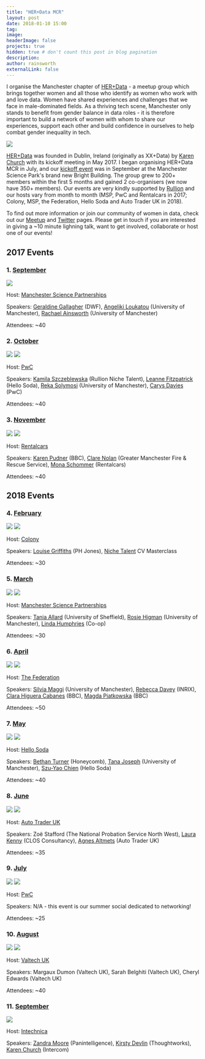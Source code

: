 ```yaml
---
title: "HER+Data MCR"
layout: post
date: 2018-01-10 15:00
tag:
image:
headerImage: false
projects: true
hidden: true # don't count this post in blog pagination
description:
author: rainsworth
externalLink: false
---
```


I organise the Manchester chapter of [HER+Data](http://herplusdata.org/) - a meetup group which brings together women and all those who identify as women who work with and love data. Women have shared experiences and challenges that we face in male-dominated fields. As a thriving tech scene, Manchester only stands to benefit from gender balance in data roles - it is therefore important to build a network of women with whom to share our experiences, support each other and build confidence in ourselves to help combat gender inequality in tech.

<img src="https://raw.githubusercontent.com/rainsworth/rainsworth.github.io/master/assets/images/projects/herplusdatamcr/05organiser.jpg">

[HER+Data](https://www.meetup.com/HER-Data) was founded in Dublin, Ireland (originally as XX+Data) by [Karen Church](https://twitter.com/karenchurch) with its kickoff meeting in May 2017. I began organising HER+Data MCR in July, and our [kickoff event](https://www.meetup.com/HER-Data-MCR/events/241920306/) was in September at the Manchester Science Park's brand new Bright Building. The group grew to 200+ members within the first 5 months and gained 2 co-organisers (we now have 350+ members). Our events are very kindly supported by [Rullion](https://www.rullion.co.uk/) and our hosts vary from month to month (MSP, PwC and Rentalcars in 2017; Colony, MSP, the Federation, Hello Soda and Auto Trader UK in 2018).

To find out more information or join our community of women in data, check out our [Meetup](https://www.meetup.com/HER-Data-MCR/) and [Twitter](https://twitter.com/herplusdatamcr) pages. Please get in touch if you are interested in giving a ~10 minute lighning talk, want to get involved, collaborate or host one of our events!

## 2017 Events

### 1. [September](https://www.meetup.com/HER-Data-MCR/events/241920306/)

<img src="https://raw.githubusercontent.com/rainsworth/rainsworth.github.io/master/assets/images/projects/herplusdatamcr/01social.png">

Host: [Manchester Science Partnerships](https://mspl.co.uk/)

Speakers: [Geraldine Gallagher](https://www.linkedin.com/in/geraldine-gallagher-91a1b75/) (DWF), [Angeliki Loukatou](https://twitter.com/AngelikiLk) (University of Manchester), [Rachael Ainsworth](https://twitter.com/rachaelevelyn) (University of Manchester)

Attendees: ~40

### 2. [October](https://www.meetup.com/HER-Data-MCR/events/243851344/)

<img src="https://raw.githubusercontent.com/rainsworth/rainsworth.github.io/master/assets/images/projects/herplusdatamcr/02social.png">

<img src="https://raw.githubusercontent.com/rainsworth/rainsworth.github.io/master/assets/images/projects/herplusdatamcr/02group.jpg">

Host: [PwC](https://www.pwc.co.uk/)

Speakers: [Kamila Szczeblewska](https://www.linkedin.com/in/kamila-szczeblewska/) (Rullion Niche Talent), [Leanne Fitzpatrick](https://twitter.com/LK_Fitzpatrick) (Hello Soda), [Reka Solymosi](https://twitter.com/r_solymosi) (University of Manchester), [Carys Davies](https://www.linkedin.com/in/carys-davies-14956987/) (PwC)

Attendees: ~40

### 3. [November](https://www.meetup.com/HER-Data-MCR/events/244750238/)

<img src="https://raw.githubusercontent.com/rainsworth/rainsworth.github.io/master/assets/images/projects/herplusdatamcr/03social.png">

<img src="https://raw.githubusercontent.com/rainsworth/rainsworth.github.io/master/assets/images/projects/herplusdatamcr/03group.jpg">

Host: [Rentalcars](https://www.rentalcars.com/)

Speakers: [Karen Pudner](https://twitter.com/kpudner) (BBC), [Clare Nolan](https://twitter.com/cn174) (Greater Manchester Fire & Rescue Service), [Mona Schommer](https://www.linkedin.com/in/mona-s-a136b521/) (Rentalcars)

Attendees: ~40

## 2018 Events

### 4. [February](https://www.meetup.com/HER-Data-MCR/events/246715609/)

<img src="https://raw.githubusercontent.com/rainsworth/rainsworth.github.io/master/assets/images/projects/herplusdatamcr/04social.png">

<img src="https://raw.githubusercontent.com/rainsworth/rainsworth.github.io/master/assets/images/projects/herplusdatamcr/04group.jpg">

Host: [Colony](http://colonyco.work/)

Speakers: [Louise Griffiths](https://twitter.com/LouiseiGriff) (PH Jones), [Niche Talent](https://www.nichetalent.com/) CV Masterclass

Attendees: ~30

### 5. [March](https://www.meetup.com/HER-Data-MCR/events/247834104/)

<img src="https://raw.githubusercontent.com/rainsworth/rainsworth.github.io/master/assets/images/projects/herplusdatamcr/05social.png">

<img src="https://raw.githubusercontent.com/rainsworth/rainsworth.github.io/master/assets/images/projects/herplusdatamcr/05group.jpg">

Host: [Manchester Science Partnerships](https://mspl.co.uk/)

Speakers: [Tania Allard](https://twitter.com/ixek) (University of Sheffield), [Rosie Higman](https://twitter.com/RosieHLib) (University of Manchester), [Linda Humphries](https://twitter.com/moominlounge) (Co-op)

Attendees: ~30

### 6. [April](https://www.meetup.com/HER-Data-MCR/events/248699993/)

<img src="https://raw.githubusercontent.com/rainsworth/rainsworth.github.io/master/assets/images/projects/herplusdatamcr/06social.png">

<img src="https://raw.githubusercontent.com/rainsworth/rainsworth.github.io/master/assets/images/projects/herplusdatamcr/06group.jpg">

Host: [The Federation](http://www.thefederation.coop/)

Speakers: [Silvia Maggi](https://twitter.com/simaggi1) (University of Manchester), [Rebecca Davey](https://twitter.com/suprahoopla) (INRIX), [Clara Higuera Cabanes](https://twitter.com/clarahiguerac) (BBC), [Magda Piatkowska](https://twitter.com/magdapiatkowska) (BBC)

Attendees: ~50

### 7. [May](https://www.meetup.com/HER-Data-MCR/events/250065164/)

<img src="https://raw.githubusercontent.com/rainsworth/rainsworth.github.io/master/assets/images/projects/herplusdatamcr/07social.png">

<img src="https://raw.githubusercontent.com/rainsworth/rainsworth.github.io/master/assets/images/projects/herplusdatamcr/07group.jpg">

Host: [Hello Soda](http://hellosoda.com/)

Speakers: [Bethan Turner](https://twitter.com/HoneycombBethan) (Honeycomb), [Tana Joseph](https://www.linkedin.com/in/tanadjoseph/) (University of Manchester), [Szu-Yao Chien](https://www.linkedin.com/in/szu-yao-chien/) (Hello Soda)

Attendees: ~40

### 8. [June](https://www.meetup.com/HER-Data-MCR/events/250771238/)

<img src="https://raw.githubusercontent.com/rainsworth/rainsworth.github.io/master/assets/images/projects/herplusdatamcr/08social.png">

<img src="https://raw.githubusercontent.com/rainsworth/rainsworth.github.io/master/assets/images/projects/herplusdatamcr/08group.jpg">

Host: [Auto Trader UK](https://www.autotrader.co.uk/)

Speakers: Zoë Stafford (The National Probation Service North West), [Laura Kenny](https://twitter.com/this_lk) (CLOS Consultancy), [Agnes Altmets](https://www.linkedin.com/in/agnesaltmets/) (Auto Trader UK)

Attendees: ~35

### 9. [July](https://www.meetup.com/HER-Data-MCR/events/252362239/)

<img src="https://raw.githubusercontent.com/rainsworth/rainsworth.github.io/master/assets/images/projects/herplusdatamcr/09social.png">

<img src="https://raw.githubusercontent.com/rainsworth/rainsworth.github.io/master/assets/images/projects/herplusdatamcr/09group.jpg">

Host: [PwC](https://www.pwc.co.uk/careers/offices/manchester.html)

Speakers: N/A - this event is our summer social dedicated to networking!

Attendees: ~25

### 10. [August](https://www.meetup.com/HER-Data-MCR/events/252863467/)

<img src="https://raw.githubusercontent.com/rainsworth/rainsworth.github.io/master/assets/images/projects/herplusdatamcr/10social.png">

<img src="https://raw.githubusercontent.com/rainsworth/rainsworth.github.io/master/assets/images/projects/herplusdatamcr/10group.jpg">

Host: [Valtech UK](https://www.valtech.co.uk/)

Speakers: Margaux Dumon (Valtech UK), Sarah Belghiti (Valtech UK), Cheryl Edwards (Valtech UK)

Attendees: ~40

### 11. [September](https://www.meetup.com/HER-Data-MCR/events/253748924/)

<img src="https://raw.githubusercontent.com/rainsworth/rainsworth.github.io/master/assets/images/projects/herplusdatamcr/11social.png">

Host: [Intechnica](https://intechnica.com/)

Speakers: [Zandra Moore](https://twitter.com/zandramoore) (Panintelligence), [Kirsty Devlin](https://twitter.com/Kirstydevlin1) (Thoughtworks), [Karen Church](https://twitter.com/karenchurch) (Intercom)

